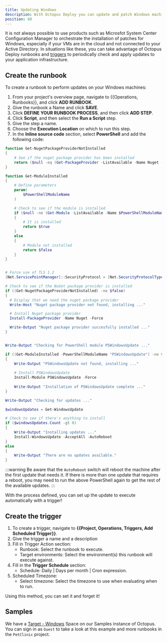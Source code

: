 ```yaml
---
title: Updating Windows
description: With Octopus Deploy you can update and patch Windows machines with a runbook as part of a routine operations task.
position: 60
---
```


It is not always possible to use products such as Microsfot System Center Configuration Manager to orchestrate the installation of patches for Windows, especially if your VMs are in the cloud and not connected to your Active Directory.  In situations like these, you can take advantage of Octopus Deploy runbooks and [triggers](/docs/runbooks/scheduled-runbook-trigger/index.md) to periodically check and apply updates to your application infrastructure.

## Create the runbook

To create a runbook to perform updates on your Windows machines:

1. From your project's overview page, navigate to {{Operations, Runbooks}}, and click **ADD RUNBOOK**.
1. Give the runbook a Name and click **SAVE**.
1. Click **DEFINE YOUR RUNBOOK PROCESS**, and then click **ADD STEP**.
1. Click **Script**, and then select the **Run a Script** step.
1. Give the step a name.
1. Choose the **Execution Location** on which to run this step.
1. In the **Inline source code** section, select **PowerShell** and add the following code:
```PowerShell
function Get-NugetPackageProviderNotInstalled
{
	# See if the nuget package provider has been installed
    return ($null -eq (Get-PackageProvider -ListAvailable -Name Nuget -ErrorAction SilentlyContinue))
}

function Get-ModuleInstalled
{
    # Define parameters
    param(
        $PowerShellModuleName
    )

    # Check to see if the module is installed
    if ($null -ne (Get-Module -ListAvailable -Name $PowerShellModuleName))
    {
        # It is installed
        return $true
    }
    else
    {
        # Module not installed
        return $false
    }
}


# Force use of TLS 1.2
[Net.ServicePointManager]::SecurityProtocol = [Net.SecurityProtocolType]::Tls12

# Check to see if the NuGet package provider is installed
if ((Get-NugetPackageProviderNotInstalled) -ne $false)
{
  # Display that we need the nuget package provider
  Write-Host "Nuget package provider not found, installing ..."

  # Install Nuget package provider
  Install-PackageProvider -Name Nuget -Force

  Write-Output "Nuget package provider succesfully installed ..."
}


Write-Output "Checking for PowerShell module PSWindowsUpdate ..."

if ((Get-ModuleInstalled -PowerShellModuleName "PSWindowsUpdate") -ne $true)
{
	Write-Output "PSWindowsUpdate not found, installing ..."
    
    # Install PSWindowsUpdate
    Install-Module PSWindowsUpdate -Force
    
    Write-Output "Installation of PSWindowsUpdate complete ..."
}

Write-Output "Checking for updates ..."

$windowsUpdates = Get-WindowsUpdate 

# Check to see if there's anything to install
if ($windowsUpdates.Count -gt 0)
{
	Write-Output "Installing updates ..."
	Install-WindowsUpdate -AcceptAll -AutoReboot
}
else
{
	Write-Output "There are no updates available."
}
```
:::warning
Be aware that the `AutoReboot` switch will reboot the machine after the first update that needs it.  If there is more than one update that requires a reboot, you may need to run the above PowerShell again to get the rest of the available updates.
:::

With the process defined, you can set up the update to execute automatically with a trigger!

## Create the trigger

1. To create a trigger, navigate to **{{Project, Operations, Triggers, Add Scheduled Trigger}}**.
2. Give the trigger a name and a description
3. Fill in Trigger Action section:
   - Runbook: Select the runbook to execute.
   - Target environments: Select the environment(s) this runbook will execute against.
4. Fill in the **Trigger Schedule** section:
   - Schedule: Daily | Days per month | Cron expression.
5. Scheduled Timezone:
   - Select timezone: Select the timezone to use when evaluating when to run.

Using this method, you can set it and forget it!

## Samples

We have a [Target - Windows](https://g.octopushq.com/TargetWindowsSamplesSpace) Space on our Samples instance of Octopus. You can sign in as `Guest` to take a look at this example and more runbooks in the `PetClinic` project.